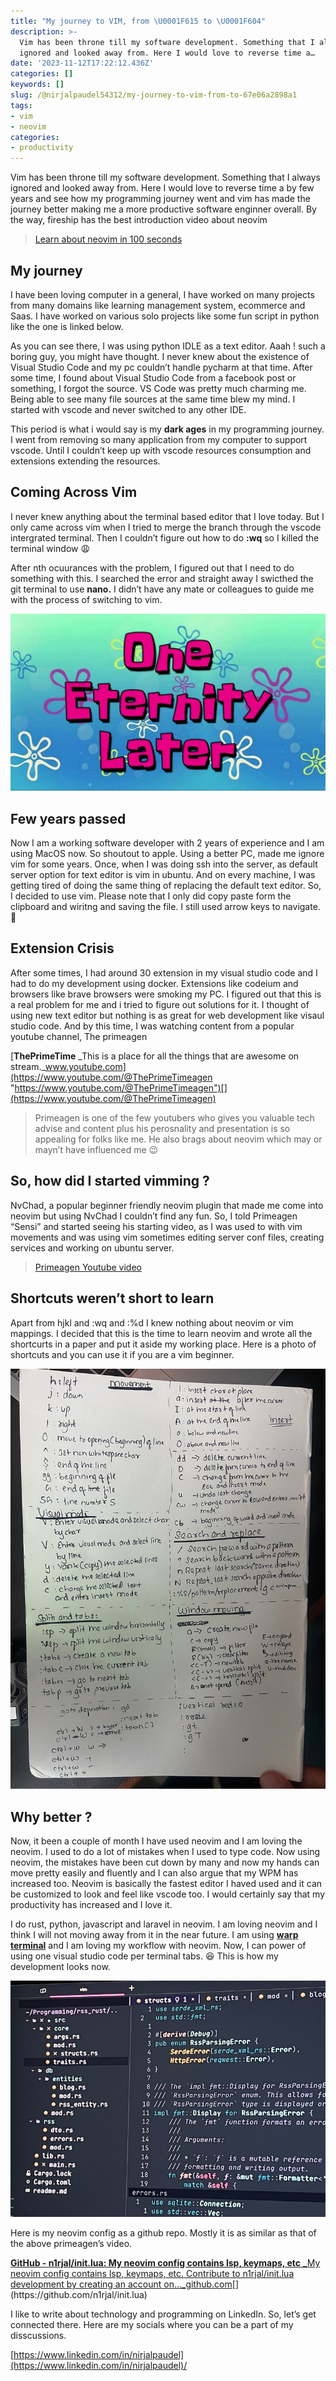 ```yaml
---
title: "My journey to VIM, from \U0001F615 to \U0001F604"
description: >-
  Vim has been throne till my software development. Something that I always
  ignored and looked away from. Here I would love to reverse time a…
date: '2023-11-12T17:22:12.436Z'
categories: []
keywords: []
slug: /@nirjalpaudel54312/my-journey-to-vim-from-to-67e06a2898a1
tags:
- vim
- neovim
categories:
- productivity
---
```


Vim has been throne till my software development. Something that I always ignored and looked away from. Here I would love to reverse time a by few years and see how my programming journey went and vim has made the journey better making me a more productive software enginner overall. By the way, fireship has the best introduction video about neovim

> [Learn about neovim in 100 seconds](https://www.youtube.com/watch?v=c4OyfL5o7DU)

## My journey

I have been loving computer in a general, I have worked on many projects from many domains like learning management system, ecommerce and Saas. I have worked on various solo projects like some fun script in python like the one is linked below.


As you can see there, I was using python IDLE as a text editor. Aaah ! such a boring guy, you might have thought. I never knew about the existence of Visual Studio Code and my pc couldn’t handle pycharm at that time. After some time, I found about Visual Studio Code from a facebook post or something, I forgot the source. VS Code was pretty much charming me. Being able to see many file sources at the same time blew my mind. I started with vscode and never switched to any other IDE.

This period is what i would say is my **dark ages** in my programming journey. I went from removing so many application from my computer to support vscode. Until I couldn’t keep up with vscode resources consumption and extensions extending the resources.

## Coming Across Vim

I never knew anything about the terminal based editor that I love today. But I only came across vim when I tried to merge the branch through the vscode intergrated terminal. Then I couldn’t figure out how to do **:wq** so I killed the terminal window 😩

After nth ocuurances with the problem, I figured out that I need to do something with this. I searched the error and straight away I swicthed the git terminal to use **nano.** I didn’t have any mate or colleagues to guide me with the process of switching to vim.

![](img/0__M0HiSs0Fbulxq9.jpg)

## Few years passed

Now I am a working software developer with 2 years of experience and I am using MacOS now. So shoutout to apple. Using a better PC, made me ignore vim for some years. Once, when I was doing ssh into the server, as default server option for text editor is vim in ubuntu. And on every machine, I was getting tired of doing the same thing of replacing the default text editor. So, I decided to use vim. Please note that I only did copy paste form the clipboard and wiritng and saving the file. I still used arrow keys to navigate. 🥺

## Extension Crisis

After some times, I had around 30 extension in my visual studio code and I had to do my development using docker. Extensions like codeium and browsers like brave browsers were smoking my PC. I figured out that this is a real problem for me and i tried to figure out solutions for it. I thought of using new text editor but nothing is as great for web development like visaul studio code. And by this time, I was watching content from a popular youtube channel, The primeagen

[**ThePrimeTime**
_This is a place for all the things that are awesome on stream._www.youtube.com](https://www.youtube.com/@ThePrimeTimeagen "https://www.youtube.com/@ThePrimeTimeagen")[](https://www.youtube.com/@ThePrimeTimeagen)

> Primeagen is one of the few youtubers who gives you valuable tech advise and content plus his perosnality and presentation is so appealing for folks like me. He also brags about neovim which may or mayn’t have influenced me 😉

## So, how did I started vimming ?

NvChad, a popular beginner friendly neovim plugin that made me come into neovim but using NvChad I couldn’t find any fun. So, I told Primeagen “Sensi” and started seeing his starting video, as I was used to with vim movements and was using vim sometimes editing server conf files, creating services and working on ubuntu server.

> [Primeagen Youtube video](https://www.youtube.com/watch?v=w7i4amO_zaE)

## Shortcuts weren’t short to learn

Apart from hjkl and :wq and :%d I knew nothing about neovim or vim mappings. I decided that this is the time to learn neovim and wrote all the shortcurts in a paper and put it aside my working place. Here is a photo of shortcuts and you can use it if you are a vim beginner.

![](img/1__682fV7tMHRjciUNtZoZbkQ.jpeg)

## Why better ?

Now, it been a couple of month I have used neovim and I am loving the neovim. I used to do a lot of mistakes when I used to type code. Now using neovim, the mistakes have been cut down by many and now my hands can move pretty easily and fluently and I can also argue that my WPM has increased too. Neovim is basically the fastest editor I haved used and it can be customized to look and feel like vscode too. I would certainly say that my productivity has increased and I love it.

I do rust, python, javascript and laravel in neovim. I am loving neovim and I think I will not moving away from it in the near future. I am using [**warp terminal**](https://www.warp.dev/) and I am loving my workflow with neovim. Now, I can power of using one visual studio code per terminal tabs. 😆 This is how my development looks now.

![](img/1__1Gb0d__qu9PY15whUje99PA.jpeg)

Here is my neovim config as a github repo. Mostly it is as similar as that of the above primeagen’s video.

[**GitHub - n1rjal/init.lua: My neovim config contains lsp, keymaps, etc**
_My neovim config contains lsp, keymaps, etc. Contribute to n1rjal/init.lua development by creating an account on…_github.com](https://github.com/n1rjal/init.lua "https://github.com/n1rjal/init.lua")[](https://github.com/n1rjal/init.lua)

I like to write about technology and programming on LinkedIn. So, let’s get connected there. Here are my socials where you can be a part of my disscussions.

[https://www.linkedin.com/in/nirjalpaudel](https://www.linkedin.com/in/nirjalpaudel)/
